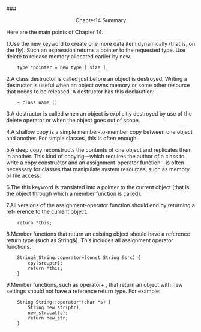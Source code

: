 ###<center>Chapter14 Summary</center>

Here are the main points of Chapter 14:

1.Use the new keyword to create one more data item dynamically (that is, on the
fly). Such an expression returns a pointer to the requested type. Use delete to
release memory allocated earlier by new.

        type *pointer = new type [ size ];
        
2.A class destructor is called just before an object is destroyed. Writing a destructor
is useful when an object owns memory or some other resource that needs to be
released. A destructor has this declaration:

        ~ class_name ()

3.A destructor is called when an object is explicitly destroyed by use of the delete
operator or when the object goes out of scope.

4.A shallow copy is a simple member-to-member copy between one object and
another. For simple classes, this is often enough.

5.A deep copy reconstructs the contents of one object and replicates them in
another. This kind of copying—which requires the author of a class to write a
copy constructor and an assignment-operator function—is often necessary for
classes that manipulate system resources, such as memory or file access.

6.The this keyword is translated into a pointer to the current object (that is, the
object through which a member function is called).

7.All versions of the assignment-operator function should end by returning a ref-
erence to the current object.

        return *this;

8.Member functions that return an existing object should have a reference return
type (such as String&). This includes all assignment operator functions.

        String& String::operator=(const String &src) {
            cpy(src.ptr);
            return *this;
        }

9.Member functions, such as operator+ , that return an object with new settings
should not have a reference return type. For example:

        String String::operator+(char *s) {
            String new_str(ptr);
            new_str.cat(s);
            return new_str;
        }












